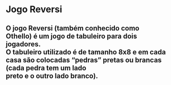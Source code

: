 # Jogo Reversi
<h2><p>O jogo Reversi (também conhecido como Othello) é um jogo de tabuleiro para dois jogadores. <br/>
O tabuleiro utilizado é de tamanho 8x8 e em cada casa são colocadas “pedras” pretas ou brancas (cada pedra tem um lado <br/>
preto e o outro lado branco).<p/></h2>

